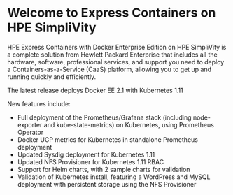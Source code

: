 # Welcome to Express Containers on HPE SimpliVity

HPE Express Containers with Docker Enterprise Edition on HPE SimpliVity is a complete solution from Hewlett Packard Enterprise that includes all the hardware, software, professional services, and support you need to deploy a Containers-as-a-Service \(CaaS\) platform, allowing you to get up and running quickly and efficiently.

The latest release deploys Docker EE 2.1 with Kubernetes 1.11

New features include:

- Full deployment of the Prometheus/Grafana stack (including node-exporter and kube-state-metrics) on Kubernetes, using Prometheus Operator
- Docker UCP metrics for Kubernetes in standalone Prometheus deployment
- Updated Sysdig deployment for Kubernetes 1.11
- Updated NFS Provisioner for Kubernetes 1.11 RBAC
- Support for Helm charts, with 2 sample charts for validation
- Validation of Kubernetes install, featuring a WordPress and MySQL deployment with persistent storage using the NFS Provisioner